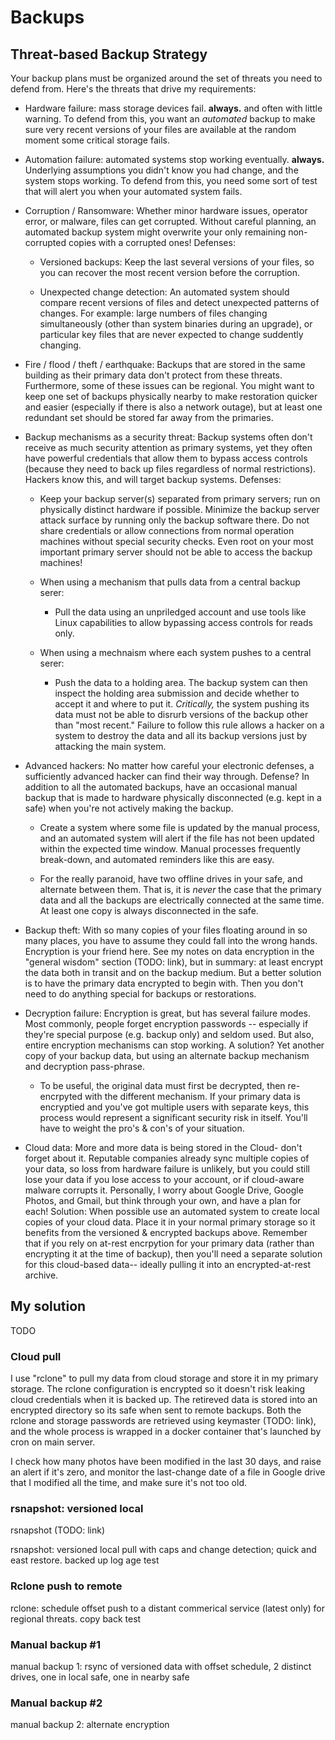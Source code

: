 # Backups

## Threat-based Backup Strategy

Your backup plans must be organized around the set of threats you need to
defend from.  Here's the threats that drive my requirements:

  - Hardware failure: mass storage devices fail.  **always.** and often
    with little warning.  To defend from this, you want an *automated*
    backup to make sure very recent versions of your files are available at
    the random moment some critical storage fails.

  - Automation failure: automated systems stop working eventually.
    **always.**  Underlying assumptions you didn't know you had change, and
    the system stops working.  To defend from this, you need some sort of
    test that will alert you when your automated system fails.

  - Corruption / Ransomware: Whether minor hardware issues, operator error,
    or malware, files can get corrupted.  Without careful planning, an
    automated backup system might overwrite your only remaining
    non-corrupted copies with a corrupted ones!  Defenses:

    + Versioned backups: Keep the last several versions of your files, so
      you can recover the most recent version before the corruption.

    + Unexpected change detection: An automated system should compare
      recent versions of files and detect unexpected patterns of changes.
      For example: large numbers of files changing simultaneously (other
      than system binaries during an upgrade), or particular key files that
      are never expected to change suddently changing.

  - Fire / flood / theft / earthquake: Backups that are stored in the same
    building as their primary data don't protect from these threats.
    Furthermore, some of these issues can be regional.  You might want to
    keep one set of backups physically nearby to make restoration quicker
    and easier (especially if there is also a network outage), but at least
    one redundant set should be stored far away from the primaries.

  - Backup mechanisms as a security threat: Backup systems often don't
    receive as much security attention as primary systems, yet they often
    have powerful credentials that allow them to bypass access controls
    (because they need to back up files regardless of normal restrictions).
    Hackers know this, and will target backup systems.  Defenses:

    + Keep your backup server(s) separated from primary servers; run on
      physically distinct hardware if possible.  Minimize the backup server
      attack surface by running only the backup software there.  Do not
      share credentials or allow connections from normal operation machines
      without special security checks.  Even root on your most important
      primary server should not be able to access the backup machines!
    
    + When using a mechanism that pulls data from a central backup serer:

      + Pull the data using an unpriledged account and use tools like Linux
        capabilities to allow bypassing access controls for reads only.

    + When using a mechnaism where each system pushes to a central serer:
    
      + Push the data to a holding area.  The backup system can then
        inspect the holding area submission and decide whether to accept it
        and where to put it.  *Critically,* the system pushing its data
        must not be able to disrurb versions of the backup other than "most
        recent."  Failure to follow this rule allows a hacker on a system
        to destroy the data and all its backup versions just by attacking
        the main system.
  
  - Advanced hackers: No matter how careful your electronic defenses, a
    sufficiently advanced hacker can find their way through.  Defense?  In
    addition to all the automated backups, have an occasional manual backup
    that is made to hardware physically disconnected (e.g. kept in a safe)
    when you're not actively making the backup.

      + Create a system where some file is updated by the manual process,
        and an automated system will alert if the file has not been updated
        within the expected time window.  Manual processes frequently
        break-down, and automated reminders like this are easy.

      + For the really paranoid, have two offline drives in your safe, and
        alternate between them.  That is, it is *never* the case that the
        primary data and all the backups are electrically connected at the
        same time.  At least one copy is always disconnected in the safe.
  
  - Backup theft: With so many copies of your files floating around in so
    many places, you have to assume they could fall into the wrong hands.
    Encryption is your friend here.  See my notes on data encryption in the
    "general wisdom" section (TODO: link), but in summary: at least encrypt
    the data both in transit and on the backup medium.  But a better
    solution is to have the primary data encrypted to begin with.  Then you
    don't need to do anything special for backups or restorations.
  
  - Decryption failure: Encryption is great, but has several failure modes.
    Most commonly, people forget encryption passwords -- especially if
    they're special purpose (e.g. backup only) and seldom used.  But also,
    entire encryption mechanisms can stop working.  A solution?  Yet
    another copy of your backup data, but using an alternate backup
    mechanism and decryption pass-phrase.

      + To be useful, the original data must first be decrypted, then
        re-encrpyted with the different mechanism.  If your primary data is
        encryptied and you've got multiple users with separate keys, this
        process would represent a significant security risk in itself.
        You'll have to weight the pro's & con's of your situation.

  - Cloud data: More and more data is being stored in the Cloud- don't
    forget about it.  Reputable companies already sync multiple copies of
    your data, so loss from hardware failure is unlikely, but you could
    still lose your data if you lose access to your account, or if
    cloud-aware malware corrupts it.  Personally, I worry about Google
    Drive, Google Photos, and Gmail, but think through your own, and have a
    plan for each!  Solution: When possible use an automated system to
    create local copies of your cloud data.  Place it in your normal
    primary storage so it benefits from the versioned & encrypted backups
    above.  Remember that if you rely on at-rest encrpytion for your
    primary data (rather than encrypting it at the time of backup), then
    you'll need a separate solution for this cloud-based data-- ideally
    pulling it into an encrypted-at-rest archive.


## My solution

TODO

### Cloud pull

I use "rclone" to pull my data from cloud storage and store it in my
primary storage.  The rclone configuration is encrypted so it doesn't risk
leaking cloud credentials when it is backed up.  The retireved data is
stored into an encrypted directory so its safe when sent to remote
backups.  Both the rclone and storage passwords are retrieved using
keymaster (TODO: link), and the whole process is wrapped in a docker
container that's launched by cron on main server.

I check how many photos have been modified in the last 30 days, and raise
an alert if it's zero, and monitor the last-change date of a file in Google
drive that I modified all the time, and make sure it's not too old.


### rsnapshot: versioned local

rsnapshot (TODO: link) 


rsnapshot: versioned local pull with caps and change detection; quick and
east restore.  backed up log age test

### Rclone push to remote

rclone: schedule offset push to a distant commerical service (latest only)
for regional threats.  copy back test 


### Manual backup #1

manual backup 1: rsync of versioned data with offset schedule, 2 distinct
drives, one in local safe, one in nearby safe


### Manual backup #2

manual backup 2: alternate encryption

